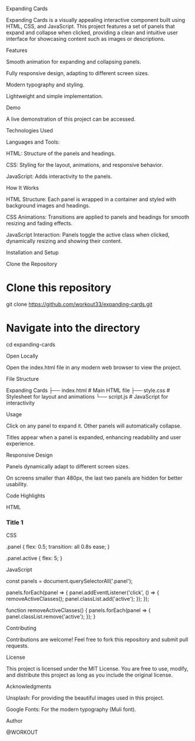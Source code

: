 Expanding Cards

Expanding Cards is a visually appealing interactive component built using HTML, CSS, and JavaScript. This project features a set of panels that expand and collapse when clicked, providing a clean and intuitive user interface for showcasing content such as images or descriptions.

Features

Smooth animation for expanding and collapsing panels.

Fully responsive design, adapting to different screen sizes.

Modern typography and styling.

Lightweight and simple implementation.

Demo

A live demonstration of this project can be accessed.

Technologies Used

Languages and Tools:

HTML: Structure of the panels and headings.

CSS: Styling for the layout, animations, and responsive behavior.

JavaScript: Adds interactivity to the panels.

How It Works

HTML Structure: Each panel is wrapped in a container and styled with background images and headings.

CSS Animations: Transitions are applied to panels and headings for smooth resizing and fading effects.

JavaScript Interaction: Panels toggle the active class when clicked, dynamically resizing and showing their content.

Installation and Setup

Clone the Repository

# Clone this repository
git clone https://github.com/workout33/expanding-cards.git

# Navigate into the directory
cd expanding-cards

Open Locally

Open the index.html file in any modern web browser to view the project.

File Structure

Expanding Cards
├── index.html   # Main HTML file
├── style.css   # Stylesheet for layout and animations
└── script.js   # JavaScript for interactivity

Usage

Click on any panel to expand it. Other panels will automatically collapse.

Titles appear when a panel is expanded, enhancing readability and user experience.

Responsive Design

Panels dynamically adapt to different screen sizes.

On screens smaller than 480px, the last two panels are hidden for better usability.

Code Highlights

HTML

<div class="container">
  <div class="panel active" style="background-image: url('image1.jpg')">
    <h3>Title 1</h3>
  </div>
  <!-- Additional panels -->
</div>

CSS

.panel {
  flex: 0.5;
  transition: all 0.8s ease;
}

.panel.active {
  flex: 5;
}

JavaScript

const panels = document.querySelectorAll('.panel');

panels.forEach(panel => {
  panel.addEventListener('click', () => {
    removeActiveClasses();
    panel.classList.add('active');
  });
});

function removeActiveClasses() {
  panels.forEach(panel => {
    panel.classList.remove('active');
  });
}

Contributing

Contributions are welcome! Feel free to fork this repository and submit pull requests.

License

This project is licensed under the MIT License. You are free to use, modify, and distribute this project as long as you include the original license.

Acknowledgments

Unsplash: For providing the beautiful images used in this project.

Google Fonts: For the modern typography (Muli font).

Author

@WORKOUT
